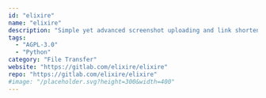 ```yaml
---
id: "elixire"
name: "elixire"
description: "Simple yet advanced screenshot uploading and link shortening service."
tags:
  - "AGPL-3.0"
  - "Python"
category: "File Transfer"
website: "https://gitlab.com/elixire/elixire"
repo: "https://gitlab.com/elixire/elixire"
#image: "/placeholder.svg?height=300&width=400"
---
```


